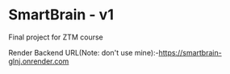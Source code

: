 # SmartBrain - v1
Final project for ZTM course


Render Backend URL(Note: don't use mine):-https://smartbrain-glnj.onrender.com